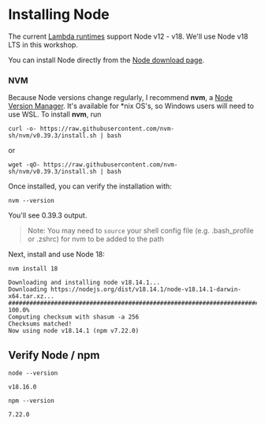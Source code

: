 # Installing Node

The current [Lambda runtimes](https://docs.aws.amazon.com/lambda/latest/dg/lambda-runtimes.html) support Node v12 - v18.
We'll use Node v18 LTS in this workshop.

You can install Node directly from the [Node download page](https://nodejs.org/en/).

### NVM

Because Node versions change regularly, I recommend **nvm**, a [Node Version Manager](https://github.com/nvm-sh/nvm).
It's available for *nix OS's, so Windows users will need to use WSL. To install **nvm**, run
```shell
curl -o- https://raw.githubusercontent.com/nvm-sh/nvm/v0.39.3/install.sh | bash
```
or
```shell
wget -qO- https://raw.githubusercontent.com/nvm-sh/nvm/v0.39.3/install.sh | bash
```

Once installed, you can verify the installation with:
```shell
nvm --version
```
You'll see 0.39.3 output.
> Note: You may need to `source` your shell config file (e.g. .bash_profile or .zshrc)
> for nvm to be added to the path

Next, install and use Node 18:
```shell
nvm install 18
```
```text
Downloading and installing node v18.14.1...
Downloading https://nodejs.org/dist/v18.14.1/node-v18.14.1-darwin-x64.tar.xz...
########################################################################## 100.0%
Computing checksum with shasum -a 256
Checksums matched!
Now using node v18.14.1 (npm v7.22.0)
```

## Verify Node / npm
```shell
node --version
```
```text
v18.16.0
```
```shell
npm --version
```
```text
7.22.0
```
